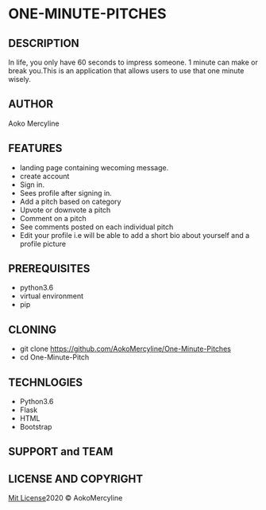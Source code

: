 # ONE-MINUTE-PITCHES


## DESCRIPTION

In life, you only have 60 seconds to impress someone. 1 minute can make or break you.This is an application that allows users to use that one minute wisely.


## AUTHOR

Aoko Mercyline

## FEATURES

* landing page containing wecoming message.
* create account
* Sign in.
* Sees profile after signing in. 
* Add a pitch based on category
* Upvote or downvote a pitch
* Comment on a pitch
* See comments posted on each individual pitch
* Edit your profile i.e will be able to add a short bio about yourself and a profile picture


## PREREQUISITES

* python3.6
* virtual environment
* pip

## CLONING

* git clone https://github.com/AokoMercyline/One-Minute-Pitches
* cd One-Minute-Pitch

## TECHNLOGIES

* Python3.6
* Flask
* HTML
* Bootstrap

## SUPPORT and TEAM



## LICENSE AND COPYRIGHT

[Mit License](https://opensource.org/licenses/MIT)2020 &copy; AokoMercyline
